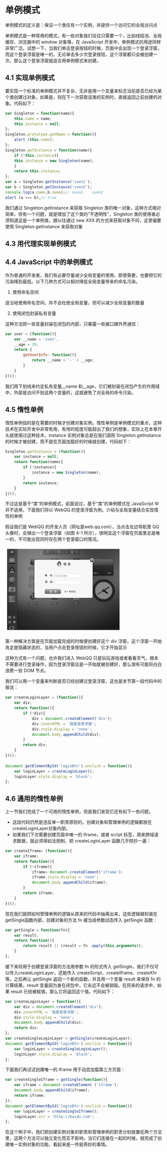 
# 单例模式

单例模式的定义是：保证一个类仅有一个实例，并提供一个访问它的全局访问点

单例模式是一种常用的模式，有一些对象我们往往只需要一个，比如线程池、全局缓存、浏览器中的 window 对象等。在 JavaScript 开发中，单例模式的用途同样非常广泛。试想一下，当我们单击登录按钮的时候，页面中会出现一个登录浮窗，而这个登录浮窗是唯一的，无论单击多少次登录按钮，这个浮窗都只会被创建一次，那么这个登录浮窗就适合用单例模式来创建。

## 4.1 实现单例模式

要实现一个标准的单例模式并不复杂，无非是用一个变量来标志当前是否已经为某个类创建过对象，如果是，则在下一次获取该类的实例时，直接返回之前创建的对象。代码如下：

```js
var Singleton = function(name){
    this.name = name;
    this.instance = null;
};
Singleton.prototype.getName = function(){
    alert (this.name);
};
Singleton.getInstance = function(name){
    if (!this.instance){
    this.instance = new Singleton(name);
    }
    return this.instance;
};
var a = Singleton.getInstance('sven1');
var b = Singleton.getInstance('sven2');
console.log(a.name,b.name);// sven1    sven1
alert (a === b);// true 
```
我们通过 Singleton.getInstance 来获取 Singleton 类的唯一对象，这种方式相对简单，但有一个问题，就是增加了这个类的“不透明性”，Singleton 类的使用者必须知道这是一个单例类，跟以往通过 new XXX 的方式来获取对象不同，这里偏要使用 Singleton.getInstance 来获取对象

## 4.3 用代理实现单例模式

## 4.4 JavaScript 中的单例模式

作为普通的开发者，我们有必要尽量减少全局变量的使用，即使需要，也要把它的污染降到最低。以下几种方式可以相对降低全局变量带来的命名污染。

1. 使用命名空间

适当地使用命名空间，并不会杜绝全局变量，但可以减少全局变量的数量

2. 使用闭包封装私有变量

这种方法把一些变量封装在闭包的内部，只暴露一些接口跟外界通信：

```js
var user = (function(){
    var __name = 'sven',
    __age = 29;
    return {
        getUserInfo: function(){
            return __name + '-' + __age;
        }
    }
})();
```
我们用下划线来约定私有变量__name 和__age，它们被封装在闭包产生的作用域中，外部是访问不到这两个变量的，这就避免了对全局的命令污染。

## 4.5 惰性单例

惰性单例指的是在需要的时候才创建对象实例。惰性单例是单例模式的重点，这种技术在实际开发中非常有用，有用的程度可能超出了我们的想象，实际上在本章开头就使用过这种技术，instance 实例对象总是在我们调用 Singleton.getInstance 的时候才被创建，而不是在页面加载好的时候就创建，代码如下：

```js
Singleton.getInstance = (function(){
    var instance = null;
    return function(name){
        if (!instance){
            instance = new Singleton(name);
        }
        return instance;
    }
})();
```
不过这是基于“类”的单例模式，前面说过，基于“类”的单例模式在 JavaScript 中并不适用，下面我们将以 WebQQ 的登录浮窗为例，介绍与全局变量结合实现惰性的单例

假设我们是 WebQQ 的开发人员（网址是web.qq.com），当点击左边导航里 QQ 头像时，会弹出一个登录浮窗（如图 4-1 所示），很明显这个浮窗在页面里总是唯一的，不可能出现同时存在两个登录窗口的情况。

![1](./imgs/1.png)

第一种解决方案是在页面加载完成的时候便创建好这个 div 浮窗，这个浮窗一开始肯定是隐藏状态的，当用户点击登录按钮的时候，它才开始显示

这种方式有一个问题，也许我们进入 WebQQ 只是玩玩游戏或者看看天气，根本不需要进行登录操作，因为登录浮窗总是一开始就被创建好，那么很有可能将白白浪费一些 DOM 节点。

我们可以用一个变量来判断是否已经创建过登录浮窗，这也是本节第一段代码中的做法：
```js
var createLoginLayer = (function(){
    var div;
    return function(){
        if (!div){
            div = document.createElement('div');
            div.innerHTML = '我是登录浮窗';
            div.style.display = 'none';
            document.body.appendChild(div);
        }
        return div;
    }
})();

document.getElementById('loginBtn').onclick = function(){
    var loginLayer = createLoginLayer();
    loginLayer.style.display = 'block';
};
```

## 4.6 通用的惰性单例

上一节我们完成了一个可用的惰性单例，但是我们发现它还有如下一些问题。

- 这段代码仍然是违反单一职责原则的，创建对象和管理单例的逻辑都放在 createLoginLayer对象内部。    
- 如果我们下次需要创建页面中唯一的 iframe，或者 script 标签，用来跨域请求数据，就必须得如法炮制，把 createLoginLayer 函数几乎照抄一遍：   
```js
var createIframe= (function(){
    var iframe;
    return function(){
        if (!iframe){
            iframe= document.createElement('iframe');
            iframe.style.display = 'none';
            document.body.appendChild(iframe);
        }
        return iframe;
    }
})();
```

现在我们就把如何管理单例的逻辑从原来的代码中抽离出来，这些逻辑被封装在 getSingle函数内部，创建对象的方法 fn 被当成参数动态传入 getSingle 函数：
```js
var getSingle = function(fn){
    var result;
    return function(){
        return result || (result = fn .apply(this,arguments));
    }
};
```
接下来将用于创建登录浮窗的方法用参数 fn 的形式传入 getSingle，我们不仅可以传入createLoginLayer，还能传入 createScript、createIframe、createXhr 等。之后再让 getSingle 返回一个新的函数，并且用一个变量 result 来保存 fn 的计算结果。result 变量因为身在闭包中，它永远不会被销毁。在将来的请求中，如果 result 已经被赋值，那么它将返回这个值。代码如下：
```js
var createLoginLayer = function(){
    var div = document.createElement('div');
    div.innerHTML = '我是登录浮窗';
    div.style.display = 'none';
    document.body.appendChild(div);
    return div;
};
var createSingleLoginLayer = getSingle(createLoginLayer);
document.getElementById('loginBtn').onclick = function(){
    var loginLayer = createSingleLoginLayer();
    loginLayer.style.display = 'block';
};
```
下面我们再试试创建唯一的 iframe 用于动态加载第三方页面：

```js
var createSingleIframe = getSingle(function(){
    var iframe = document.createElement ('iframe');
    document.body.appendChild(iframe);
    return iframe;
});
document.getElementById('loginBtn').onclick = function(){
    var loginLayer = createSingleIframe();
    loginLayer.src = 'http://baidu.com';
};
```
在这个例子中，我们把创建实例对象的职责和管理单例的职责分别放置在两个方法里，这两个方法可以独立变化而互不影响，当它们连接在一起的时候，就完成了创建唯一实例对象的功能，看起来是一件挺奇妙的事情。

